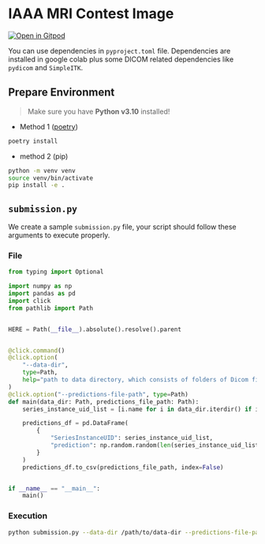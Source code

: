 # IAAA MRI Contest Image

[![Open in Gitpod](https://gitpod.io/button/open-in-gitpod.svg)](https://gitpod.io/#https://github.com/iAAA-event/iAAA-MRI-Contest-Image)

You can use dependencies in `pyproject.toml` file. Dependencies are installed in google colab plus some DICOM related dependencies like `pydicom` and `SimpleITK`.


## Prepare Environment

> Make sure you have **Python v3.10** installed!

- Method 1 ([poetry](https://python-poetry.org/docs/#installation))

```bash
poetry install
```

- method 2 (pip)

```bash
python -m venv venv
source venv/bin/activate
pip install -e .
```

## `submission.py`

We create a sample `submission.py` file, your script should follow these arguments to execute properly.

### File

```python
from typing import Optional

import numpy as np
import pandas as pd
import click
from pathlib import Path


HERE = Path(__file__).absolute().resolve().parent


@click.command()
@click.option(
    "--data-dir",
    type=Path,
    help="path to data directory, which consists of folders of Dicom files, each one corresponding to a Dicom series.",
)
@click.option("--predictions-file-path", type=Path)
def main(data_dir: Path, predictions_file_path: Path):
    series_instance_uid_list = [i.name for i in data_dir.iterdir() if i.is_dir()]

    predictions_df = pd.DataFrame(
        {
            "SeriesInstanceUID": series_instance_uid_list,
            "prediction": np.random.random(len(series_instance_uid_list)),
        }
    )
    predictions_df.to_csv(predictions_file_path, index=False)


if __name__ == "__main__":
    main()
```

### Execution

```bash
python submission.py --data-dir /path/to/data-dir --predictions-file-path /path/to/submission.csv
```
